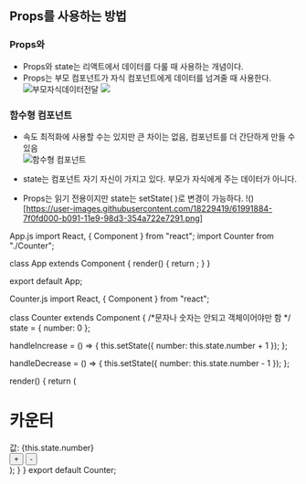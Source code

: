 ## Props를 사용하는 방법

### Props와 
- Props와 state는 리액트에서 데이터를 다룰 때 사용하는 개념이다.
- Props는 부모 컴포넌트가 자식 컴포넌트에게 데이터를 넘겨줄 때 사용한다.<br/>
![부모자식데이터전달](https://user-images.githubusercontent.com/18229419/61991842-c184dd00-b090-11e9-85d9-d58982577fbb.png)
![](https://user-images.githubusercontent.com/18229419/61991843-c2b60a00-b090-11e9-8400-fac56245fd2f.png)

### 함수형 컴포넌트 
- 속도 최적화에 사용할 수는 있지만 큰 차이는 없음, 컴포넌트를 더 간단하게 만들 수 있음<br/>
![함수형 컴포넌트](https://user-images.githubusercontent.com/18229419/61991846-c3e73700-b090-11e9-92d9-a13e1e20acf1.png)


- state는 컴포넌트 자기 자신이 가지고 있다. 부모가 자식에게 주는 데이터가 아니다.
- Props는 읽기 전용이지만 state는 setState( )로 변경이 가능하다.
!()[https://user-images.githubusercontent.com/18229419/61991884-7f0fd000-b091-11e9-98d3-354a722e7291.png]

App.js
import React, { Component } from "react";
import Counter from "./Counter";

class App extends Component {
render() {
return <Counter />;
}
}

export default App;


Counter.js
import React, { Component } from "react";

class Counter extends Component {
/*문자나 숫자는 안되고 객체이어야만 함 */
state = {
number: 0
};

handleIncrease = () => {
this.setState({
number: this.state.number + 1
});
};

handleDecrease = () => {
this.setState({
number: this.state.number - 1
});
};

render() {
return (
<div>
<h1>카운터</h1>
<div>값: {this.state.number}</div>
<button onClick={this.handleIncrease}>+</button>
<button onClick={this.handleDecrease}>-</button>
</div>
);
}
}
export default Counter;

